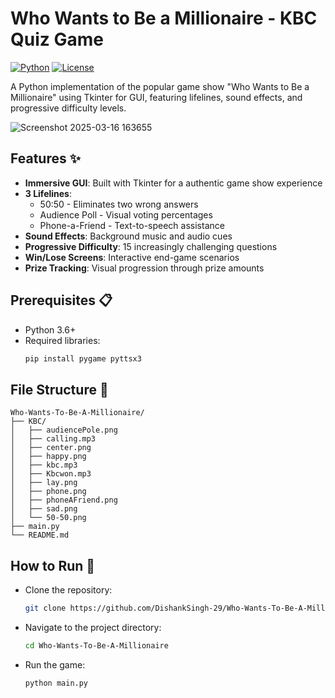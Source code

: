 # Who Wants to Be a Millionaire - KBC Quiz Game

[![Python](https://img.shields.io/badge/Python-3.7%2B-blue)](https://www.python.org/)
[![License](https://img.shields.io/badge/License-MIT-green)](LICENSE)

A Python implementation of the popular game show "Who Wants to Be a Millionaire" using Tkinter for GUI, featuring lifelines, sound effects, and progressive difficulty levels.

![Screenshot 2025-03-16 163655](https://github.com/user-attachments/assets/e99cb6bf-1854-4375-8c55-8f1f465fc85d)

## Features ✨

- **Immersive GUI**: Built with Tkinter for a authentic game show experience
- **3 Lifelines**:
  - 50:50 - Eliminates two wrong answers
  - Audience Poll - Visual voting percentages
  - Phone-a-Friend - Text-to-speech assistance
- **Sound Effects**: Background music and audio cues
- **Progressive Difficulty**: 15 increasingly challenging questions
- **Win/Lose Screens**: Interactive end-game scenarios
- **Prize Tracking**: Visual progression through prize amounts

## Prerequisites 📋
- Python 3.6+
- Required libraries:
  ```bash
  pip install pygame pyttsx3

## File Structure 📁
```
Who-Wants-To-Be-A-Millionaire/
├── KBC/
│   ├── audiencePole.png
│   ├── calling.mp3
│   ├── center.png
│   ├── happy.png
│   ├── kbc.mp3
│   ├── Kbcwon.mp3
│   ├── lay.png
│   ├── phone.png
│   ├── phoneAFriend.png
│   ├── sad.png
│   └── 50-50.png
├── main.py
└── README.md
```

## How to Run 🚀
- Clone the repository:
   ```bash
  git clone https://github.com/DishankSingh-29/Who-Wants-To-Be-A-Millionaire.git

- Navigate to the project directory:
  ```bash
  cd Who-Wants-To-Be-A-Millionaire
  
- Run the game:
  ```bash
  python main.py
